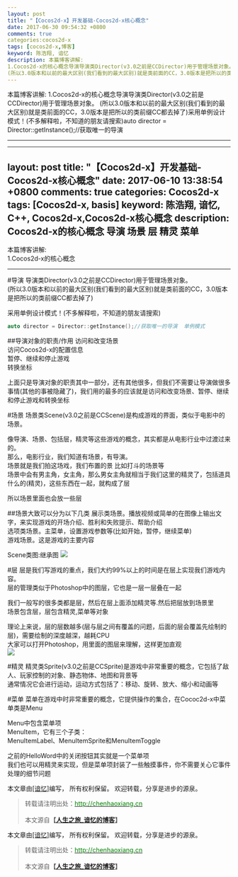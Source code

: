 ```yaml
---
layout: post
title: "【Cocos2d-x】开发基础-Cocos2d-x核心概念"
date: 2017-06-30 09:54:32 +0800
comments: true
categories:cocos2d-x
tags: [cocos2d-x,博客]
keyword: 陈浩翔, 谙忆
description: 本篇博客讲解: 
1.Cocos2d-x的核心概念导演导演类Director(v3.0之前是CCDirector)用于管理场景对象。 
(所以3.0版本和以前的最大区别(我们看到的最大区别)就是类前面的CC，3.0版本是把所以的类前缀CC都去掉了)采用单例设计模式！(不多解释啦，不知道的朋友请搜索)auto director = Director::getInstance();//获取唯一的导演 
---
```



本篇博客讲解: 
1.Cocos2d-x的核心概念导演导演类Director(v3.0之前是CCDirector)用于管理场景对象。 
(所以3.0版本和以前的最大区别(我们看到的最大区别)就是类前面的CC，3.0版本是把所以的类前缀CC都去掉了)采用单例设计模式！(不多解释啦，不知道的朋友请搜索)auto director = Director::getInstance();//获取唯一的导演
<!-- more -->
----------

---
layout: post
title: "【Cocos2d-x】开发基础-Cocos2d-x核心概念"
date: 2017-06-10 13:38:54 +0800
comments: true
categories: Cocos2d-x
tags: [Cocos2d-x, basis]
keyword: 陈浩翔, 谙忆, C++, Cocos2d-x,Cocos2d-x核心概念
description:  Cocos2d-x的核心概念 导演 场景 层 精灵 菜单
---

本篇博客讲解:  
1.Cocos2d-x的核心概念

<!-- more -->
----------
#导演
导演类Director(v3.0之前是CCDirector)用于管理场景对象。  
(所以3.0版本和以前的最大区别(我们看到的最大区别)就是类前面的CC，3.0版本是把所以的类前缀CC都去掉了)

采用单例设计模式！(不多解释啦，不知道的朋友请搜索)
```c++ 获得导演类Director实例语句
auto director = Director::getInstance();//获取唯一的导演  单例模式
```

##导演对象的职责/作用
访问和改变场景  
访问Cocos2d-x的配置信息  
暂停、继续和停止游戏  
转换坐标  

上面只是导演对象的职责其中一部分，还有其他很多，但我们不需要让导演做很多事情(其他的事被隐藏了)，我们用的最多的应该就是访问和改变场景、暂停、继续和停止游戏和转换坐标  

#场景
场景类Scene(v3.0之前是CCScene)是构成游戏的界面，类似于电影中的场景。

像导演、场景、包括层，精灵等这些游戏的概念，其实都是从电影行业中过渡过来的。  
那么，电影行业，我们知道有场景，有导演。  
场景就是我们拍这场戏，我们布置的景  比如打斗的场景等  
场景中会有男主角，女主角，那么男女主角就相当于我们这里的精灵了，包括道具什么的(精灵)，这些东西在一起，就构成了层  
  
所以场景里面也会放一些层  

##场景大致可以分为以下几类
展示类场景。播放视频或简单的在图像上输出文字，来实现游戏的开场介绍、胜利和失败提示、帮助介绍  
选项类场景。主菜单，设置游戏参数等(比如开始，暂停，继续菜单)  
游戏场景。这是游戏的主要内容  

Scene类图:继承图
![](http://i.imgur.com/2S6h9PZ.png)

#层
层是我们写游戏的重点，我们大约99%以上的时间是在层上实现我们游戏内容。  
层的管理类似于Photoshop中的图层，它也是一层一层叠在一起  

我们一般写的很多类都是层，然后在层上面添加精灵等.然后把层放到场景里  
场景包含层，层包含精灵,菜单等对象  

理论上来说，层的层数越多(层与层之间有覆盖的问题，后面的层会覆盖先绘制的层)，需要绘制的深度越深，越耗CPU  
大家可以打开Photoshop，用里面的图层来理解，这样更加直观  
![](http://i.imgur.com/4XUGFsE.png)

#精灵
精灵类Sprite(v3.0之前是CCSprite)是游戏中非常重要的概念，它包括了敌人、玩家控制的对象、静态物体、地图和背景等  
通常情况它会进行运动，运动方式包括了：移动、旋转、放大、缩小和动画等  


#菜单
菜单在游戏中时非常重要的概念，它提供操作的集合，在Cococ2d-x中菜单类是Menu  

Menu中包含菜单项  
MenuItem，它有三个子类：  
MenuItemLabel、MenuItemSprite和MenuItemToggle  

之前的HelloWord中的关闭按钮其实就是一个菜单项  
我们也可以用精灵来实现，但是菜单项封装了一些触摸事件，你不需要关心它事件处理的细节问题  

本文章由<a href="http://chenhaoxiang.cn/">[谙忆]</a>编写， 所有权利保留。 
欢迎转载，分享是进步的源泉。
<blockquote cite='陈浩翔'>
<p background-color='#D3D3D3'>转载请注明出处：<a href='http://chenhaoxiang.cn'><font color="green">http://chenhaoxiang.cn</font></a><br><br>
本文源自<strong>【<a href='http://chenhaoxiang.cn' target='_blank'>人生之旅_谙忆的博客</a>】</strong></p>
</blockquote>

本文章由<a href="http://chenhaoxiang.cn/">[谙忆]</a>编写， 所有权利保留。 
欢迎转载，分享是进步的源泉。
<blockquote cite='陈浩翔'>
<p background-color='#D3D3D3'>转载请注明出处：<a href='http://chenhaoxiang.cn'><font color="green">http://chenhaoxiang.cn</font></a><br><br>
本文源自<strong>【<a href='http://chenhaoxiang.cn' target='_blank'>人生之旅_谙忆的博客</a>】</strong></p>
</blockquote>

